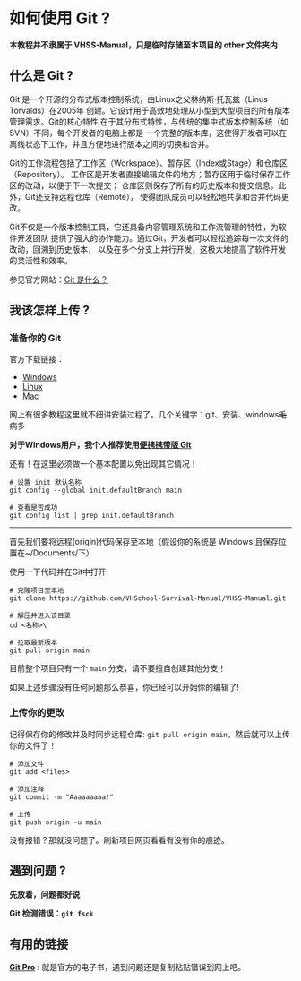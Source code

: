# **如何使用 Git ?**

**本教程并不隶属于 VHSS-Manual，只是临时存储至本项目的 other 文件夹内**

## **什么是 Git ?**

Git 是一个开源的分布式版本控制系统，由Linux之父林纳斯·托瓦兹（Linus Torvalds）在2005年
创建。它设计用于高效地处理从小型到大型项目的所有版本管理需求。Git的核心特性
在于其分布式特性，与传统的集中式版本控制系统（如SVN）不同，每个开发者的电脑上都是
一个完整的版本库，这使得开发者可以在离线状态下工作，并且方便地进行版本之间的切换和合并。

Git的工作流程包括了工作区（Workspace）、暂存区（Index或Stage）和仓库区（Repository）。
工作区是开发者直接编辑文件的地方；暂存区用于临时保存工作区的改动，以便于下一次提交；
仓库区则保存了所有的历史版本和提交信息。此外，Git还支持远程仓库（Remote），
使得团队成员可以轻松地共享和合并代码更改。

Git不仅是一个版本控制工具，它还具备内容管理系统和工作流管理的特性，为软件开发团队
提供了强大的协作能力。通过Git，开发者可以轻松追踪每一次文件的改动，回溯到历史版本，
以及在多个分支上并行开发，这极大地提高了软件开发的灵活性和效率。

参见官方网站：[Git 是什么？](https://git-scm.com/book/zh/v2/%e8%b5%b7%e6%ad%a5-Git-%e6%98%af%e4%bb%80%e4%b9%88%ef%bc%9f)

## **我该怎样上传 ?**

### **准备你的 Git**

官方下载链接：

- [Windows](https://git-scm.com/download/win)
- [Linux](https://git-scm.com/download/linux)
- [Mac](https://git-scm.com/download/mac)

网上有很多教程这里就不细讲安装过程了。几个关键字：git、安装、windows<del>毛病多</del>

**对于Windows用户，我个人推荐使用[便携携带版 Git](https://github.com/git-for-windows/git/releases/download/v2.47.1.windows.2/PortableGit-2.47.1.2-64-bit.7z.exe)**

还有！在这里必须做一个基本配置以免出现其它情况！

```git
# 设置 init 默认名称
git config --global init.defaultBranch main

# 查看是否成功
git config list | grep init.defaultBranch
```

---

首先我们要将远程(origin)代码保存至本地（假设你的系统是 Windows 且保存位置在~/Documents/下）

使用一下代码并在Git中打开:
```git
# 克隆项目至本地
git clone https://github.com/VHSchool-Survival-Manual/VHSS-Manual.git

# 解压并进入该目录
cd <名称>\

# 拉取最新版本
git pull origin main
```

目前整个项目只有一个 `main` 分支，请不要擅自创建其他分支！

如果上述步骤没有任何问题那么恭喜，你已经可以开始你的编辑了!

### **上传你的更改**

记得保存你的修改并及时同步远程仓库: `git pull origin main`，然后就可以上传你的文件了！

```git
# 添加文件
git add <files>

# 添加注释
git commit -m "Aaaaaaaaa!"

# 上传
git push origin -u main
```

没有报错？那就没问题了。刷新项目网页看看有没有你的痕迹。

## **遇到问题 ?**

**先放着，问题都好说**

**Git 检测错误：`git fsck`**

## **有用的链接**

[**Git Pro**](https://git-scm.com/book/en/v2) : 就是官方的电子书，遇到问题还是复制粘贴错误到网上吧。

